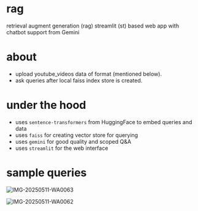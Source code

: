 # rag
retrieval augment generation (rag) streamlit (st) based web app with chatbot support from Gemini

# about
- upload youtube_videos data of format (mentioned below).
- ask queries after local faiss index store is created.

# under the hood
- uses `sentence-transformers` from HuggingFace to embed queries and data
- uses `faiss` for creating vector store for querying
- uses `gemini` for good quality and scoped Q&A
- uses `streamlit` for the web interface

# sample queries
![IMG-20250511-WA0063](https://github.com/user-attachments/assets/179f43e4-ae3e-4ad1-ba7a-d5a724f2cf65)

![IMG-20250511-WA0062](https://github.com/user-attachments/assets/d682e79b-e61a-44e5-bb9f-2d30ff674769)
